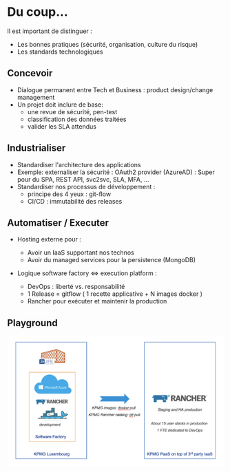 # Du coup...

Il est important de distinguer :
- Les bonnes pratiques (sécurité, organisation, culture du risque)
- Les standards technologiques


## Concevoir

- Dialogue permanent entre Tech et Business : product design/change management
- Un projet doit inclure de base:
  * une revue de sécurité, pen-test
  * classification des données traitées
  * valider les SLA attendus


## Industrialiser

- Standardiser l'architecture des applications
- Exemple: externaliser la sécurité : OAuth2 provider (AzureAD) : Super pour du SPA, REST API, svc2svc, SLA, MFA, ... 
- Standardiser nos processus de développement :
  * principe des 4 yeux : git-flow
  * CI/CD : immutabilité des releases


## Automatiser / Executer

- Hosting externe pour :
  * Avoir un IaaS supportant nos technos
  * Avoir du managed services pour la persistence (MongoDB)
  
- Logique software factory <=> execution platform :
  * DevOps : liberté vs. responsabilité
  * 1 Release =  gitflow ( 1 recette applicative + N images docker )
  * Rancher pour exécuter et maintenir la production


## Playground

![alt text](./app/sf2ops.png "Software Factory to Ops")
